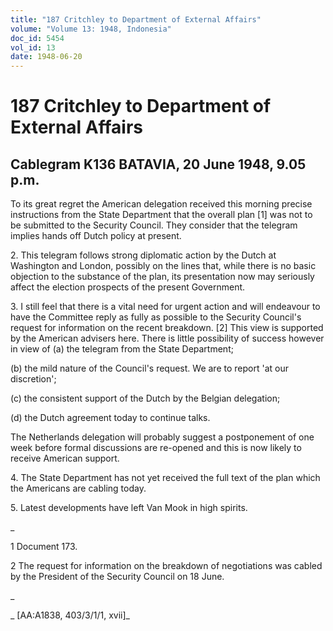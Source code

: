 ```yaml
---
title: "187 Critchley to Department of External Affairs"
volume: "Volume 13: 1948, Indonesia"
doc_id: 5454
vol_id: 13
date: 1948-06-20
---
```


# 187 Critchley to Department of External Affairs

## Cablegram K136 BATAVIA, 20 June 1948, 9.05 p.m.

To its great regret the American delegation received this morning precise instructions from the State Department that the overall plan [1] was not to be submitted to the Security Council. They consider that the telegram implies hands off Dutch policy at present.

2\. This telegram follows strong diplomatic action by the Dutch at Washington and London, possibly on the lines that, while there is no basic objection to the substance of the plan, its presentation now may seriously affect the election prospects of the present Government.

3\. I still feel that there is a vital need for urgent action and will endeavour to have the Committee reply as fully as possible to the Security Council's request for information on the recent breakdown. [2] This view is supported by the American advisers here. There is little possibility of success however in view of (a) the telegram from the State Department;

(b) the mild nature of the Council's request. We are to report 'at our discretion';

(c) the consistent support of the Dutch by the Belgian delegation;

(d) the Dutch agreement today to continue talks.

The Netherlands delegation will probably suggest a postponement of one week before formal discussions are re-opened and this is now likely to receive American support.

4\. The State Department has not yet received the full text of the plan which the Americans are cabling today.

5\. Latest developments have left Van Mook in high spirits.

_

1 Document 173.

2 The request for information on the breakdown of negotiations was cabled by the President of the Security Council on 18 June.

_

_ [AA:A1838, 403/3/1/1, xvii]_

